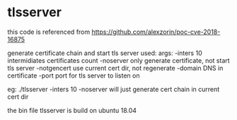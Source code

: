 # tlsserver
this code is referenced from https://github.com/alexzorin/poc-cve-2018-16875

generate certificate chain and start tls server 
used:
args:
-inters 10  intermidiates certificates count
-noserver   only generate certificate, not start tls server
-notgencert use current cert dir, not regenerate
-domain     DNS in certificate 
-port       port for tls server to listen on

eg:
./tlsserver -inters 10 -noserver   will just generate cert chain in current cert dir 

the bin file tlsserver is build on ubuntu 18.04 
